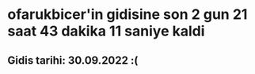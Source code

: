 # ofarukbicer'in gidisine son 2 gun 21 saat 43 dakika 11 saniye kaldi

## Gidis tarihi: 30.09.2022 :(